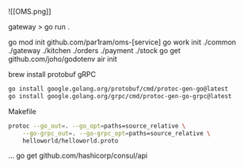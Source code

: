 ![[OMS.png]]

gateway > go run .

go mod init github.com/par1ram/oms-[service]
go work init ./common ./gateway ./kitchen ./orders ./payment ./stock
go get github.com/joho/godotenv
air init

brew install protobuf
gRPC
```sh
go install google.golang.org/protobuf/cmd/protoc-gen-go@latest
go install google.golang.org/grpc/cmd/protoc-gen-go-grpc@latest
```

Makefile 
```sh
protoc --go_out=. --go_opt=paths=source_relative \
    --go-grpc_out=. --go-grpc_opt=paths=source_relative \
    helloworld/helloworld.proto
```

...
go get github.com/hashicorp/consul/api
